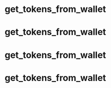 # get_tokens_from_wallet
# get_tokens_from_wallet
# get_tokens_from_wallet
# get_tokens_from_wallet
